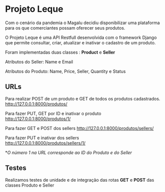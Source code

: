 <h1> Projeto Leque </h1>

Com o cenário da pandemia o Magalu decidiu disponibilizar uma plataforma para os que comerciantes possam oferecer seus produtos.

O Projeto Leque é uma API Restfull desenvolvida com o framework Django que permite consultar, criar, atualizar e inativar o cadastro de um produto.

Foram implementadas duas classes : <strong>Product</strong> e <strong>Seller</strong>

Atributos do Seller:
Name e Email

Atributos do Produto:
Name, Price, Seller, Quantity e Status

<h2>URLs</h2>

Para realizar POST de um produto e GET de todos os produtos cadastrados.
http://127.0.0.1:8000/produtos/

Para fazer PUT, GET por ID e inativar o produto 
http://127.0.0.1:8000/produtos/1/

Para fazer GET e POST dos sellers http://127.0.0.1:8000/produtos/sellers/

Para fazer PUT e inativar dos sellers
http://127.0.0.1:8000/produtos/sellers/1/

*<em>O número 1 na URL corresponde ao ID do Produto e do Seller</em>

<h2>Testes</h2>

Realizamos testes de unidade e de integração das rotas <strong>GET</strong> e <strong>POST</strong> das classes Produto e Seller








